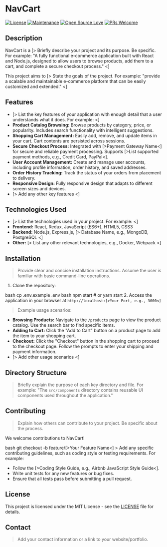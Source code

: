
# NavCart

[![License](https://img.shields.io/badge/License-MIT-blue.svg)](https://opensource.org/licenses/MIT)
[![Maintenance](https://img.shields.io/badge/Maintained%3F-yes-green.svg)](https://GitHub.com/Naereen/StrapDown.js/graphs/commit-activity)
[![Open Source Love](https://badges.frapsoft.com/os/v1/open-source.svg?v=103)](https://opensource.org/)
[![PRs Welcome](https://img.shields.io/badge/PRs-welcome-brightgreen.svg)](https://github.com/yourusername/yourproject/pulls)

## Description

NavCart is a [> Briefly describe your project and its purpose. Be specific. For example: "A fully functional e-commerce application built with React and Node.js, designed to allow users to browse products, add them to a cart, and complete a secure checkout process." <]

This project aims to [> State the goals of the project. For example: "provide a scalable and maintainable e-commerce platform that can be easily customized and extended." <]

## Features

*   [> List the key features of your application with enough detail that a user understands what it does. For example: <]
*   **Product Catalog Browsing:** Browse products by category, price, or popularity. Includes search functionality with intelligent suggestions.
*   **Shopping Cart Management:**  Easily add, remove, and update items in your cart. Cart contents are persisted across sessions.
*   **Secure Checkout Process:**  Integrated with [>Payment Gateway Name<] for secure and reliable payment processing. Supports [>List supported payment methods, e.g., Credit Card, PayPal<].
*   **User Account Management:** Create and manage user accounts, including profile information, order history, and saved addresses.
*   **Order History Tracking:** Track the status of your orders from placement to delivery.
*   **Responsive Design:**  Fully responsive design that adapts to different screen sizes and devices.
*   [> Add any other key features <]

## Technologies Used

*   [> List the technologies used in your project. For example: <]
*   **Frontend:** React, Redux, JavaScript (ES6+), HTML5, CSS3
*   **Backend:** Node.js, Express.js, [> Database Name, e.g., MongoDB, PostgreSQL <]
*   **Other:** [> List any other relevant technologies, e.g., Docker, Webpack <]

## Installation

> Provide clear and concise installation instructions.  Assume the user is familiar with basic command-line operations.

1.  Clone the repository:

bash
    cp .env.example .env
    bash
    npm start  # or yarn start
    2.  Access the application in your browser at `http://localhost:[>Your Port, e.g., 3000<]`

> Example usage scenarios:

*   **Browsing Products:** Navigate to the `/products` page to view the product catalog. Use the search bar to find specific items.
*   **Adding to Cart:** Click the "Add to Cart" button on a product page to add the item to your shopping cart.
*   **Checkout:**  Click the "Checkout" button in the shopping cart to proceed to the checkout page.  Follow the prompts to enter your shipping and payment information.
*   [> Add other usage scenarios <]

## Directory Structure

> Briefly explain the purpose of each key directory and file. For example: "The `src/components` directory contains reusable UI components used throughout the application."

## Contributing

> Explain how others can contribute to your project. Be specific about the process.

We welcome contributions to NavCart!

bash
    git checkout -b feature/[>Your Feature Name<]
    > Add any specific contributing guidelines, such as coding style or testing requirements. For example:

*   Follow the [>Coding Style Guide, e.g., Airbnb JavaScript Style Guide<].
*   Write unit tests for any new features or bug fixes.
*   Ensure that all tests pass before submitting a pull request.

## License

This project is licensed under the MIT License - see the [LICENSE](LICENSE) file for details.

## Contact

> Add your contact information or a link to your website/portfolio.


